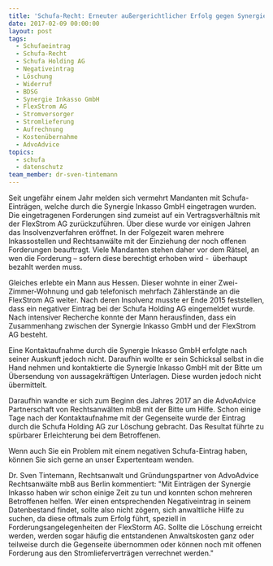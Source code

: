 ```yaml
---
title: 'Schufa-Recht: Erneuter außergerichtlicher Erfolg gegen Synergie Inkasso GmbH'
date: 2017-02-09 00:00:00
layout: post
tags:
  - Schufaeintrag
  - Schufa-Recht
  - Schufa Holding AG
  - Negativeintrag
  - Löschung
  - Widerruf
  - BDSG
  - Synergie Inkasso GmbH
  - FlexStrom AG
  - Stromversorger
  - Stromlieferung
  - Aufrechnung
  - Kostenübernahme
  - AdvoAdvice
topics:
  - schufa
  - datenschutz
team_member: dr-sven-tintemann
---
```



Seit ungefähr einem Jahr melden sich vermehrt Mandanten mit Schufa-Einträgen, welche durch die Synergie Inkasso GmbH eingetragen wurden. Die eingetragenen Forderungen sind zumeist auf ein Vertragsverhältnis mit der FlexStrom AG zurückzuführen. Über diese wurde vor einigen Jahren das Insolvenzverfahren eröffnet. In der Folgezeit waren mehrere Inkassostellen und Rechtsanwälte mit der Einziehung der noch offenen Forderungen beauftragt. Viele Mandanten stehen daher vor dem Rätsel, an wen die Forderung – sofern diese berechtigt erhoben wird -  überhaupt bezahlt werden muss.

Gleiches erlebte ein Mann aus Hessen. Dieser wohnte in einer Zwei-Zimmer-Wohnung und gab telefonisch mehrfach Zählerstände an die FlexStrom AG weiter. Nach deren Insolvenz musste er Ende 2015 feststellen, dass ein negativer Eintrag bei der Schufa Holding AG eingemeldet wurde. Nach intensiver Recherche konnte der Mann herausfinden, dass ein Zusammenhang zwischen der Synergie Inkasso GmbH und der FlexStrom AG besteht.

Eine Kontaktaufnahme durch die Synergie Inkasso GmbH erfolgte nach seiner Auskunft jedoch nicht. Daraufhin wollte er sein Schicksal selbst in die Hand nehmen und kontaktierte die Synergie Inkasso GmbH mit der Bitte um Übersendung von aussagekräftigen Unterlagen. Diese wurden jedoch nicht übermittelt.

Daraufhin wandte er sich zum Beginn des Jahres 2017 an die AdvoAdvice Partnerschaft von Rechtsanwälten mbB mit der Bitte um Hilfe. Schon einige Tage nach der Kontaktaufnahme mit der Gegenseite wurde der Eintrag durch die Schufa Holding AG zur Löschung gebracht. Das Resultat führte zu spürbarer Erleichterung bei dem Betroffenen.

Wenn auch Sie ein Problem mit einem negativen Schufa-Eintrag haben, können Sie sich gerne an unser Expertenteam wenden.

Dr. Sven Tintemann, Rechtsanwalt und Gründungspartner von AdvoAdvice Rechtsanwälte mbB aus Berlin kommentiert: "Mit Einträgen der Synergie Inkasso haben wir schon einige Zeit zu tun und konnten schon mehreren Betroffenen helfen. Wer einen entsprechenden Negativeintrag in seinem Datenbestand findet, sollte also nicht zögern, sich anwaltliche Hilfe zu suchen, da diese oftmals zum Erfolg führt, speziell in Forderungsangelegenheiten der FlexStorm AG. Sollte die Löschung erreicht werden, werden sogar häufig die entstandenen Anwaltskosten ganz oder teilweise durch die Gegenseite übernommen oder können noch mit offenen Forderung aus den Stromlieferverträgen verrechnet werden."